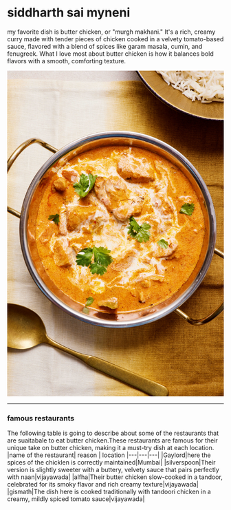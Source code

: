 # siddharth sai myneni
my favorite dish is butter chicken, or "murgh makhani." It's a rich, creamy curry made 
with tender pieces of chicken cooked in a velvety tomato-based sauce, flavored with a blend of spices like garam masala,
cumin, and fenugreek. What I love most about butter chicken is how it balances bold flavors with a smooth, comforting texture.

![butterchicken](butterchicken.jpg)

---
### famous restaurants
The following table is going to describe about some of the restaurants that are suaitabale to eat butter chicken.These restaurants are famous for their unique take on butter chicken, making it a must-try dish at each location.
|name of the restaurant| reason | location
|---|---|---|
|Gaylord|here the spices of the chicklen is correctly maintained|Mumbai|
|silverspoon|Their version is slightly sweeter with a buttery, velvety sauce that pairs perfectly with naan|vijayawada|
|alfha|Their butter chicken slow-cooked in a tandoor, celebrated for its smoky flavor and rich creamy texture|vijayawada|
|gismath|The dish here is cooked traditionally with tandoori chicken in a creamy, mildly spiced tomato sauce|vijayawada|

